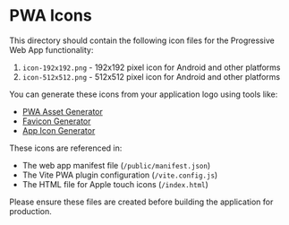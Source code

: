 # PWA Icons

This directory should contain the following icon files for the Progressive Web App functionality:

1. `icon-192x192.png` - 192x192 pixel icon for Android and other platforms
2. `icon-512x512.png` - 512x512 pixel icon for Android and other platforms

You can generate these icons from your application logo using tools like:
- [PWA Asset Generator](https://github.com/onderceylan/pwa-asset-generator)
- [Favicon Generator](https://realfavicongenerator.net/)
- [App Icon Generator](https://appicon.co/)

These icons are referenced in:
- The web app manifest file (`/public/manifest.json`)
- The Vite PWA plugin configuration (`/vite.config.js`)
- The HTML file for Apple touch icons (`/index.html`)

Please ensure these files are created before building the application for production.